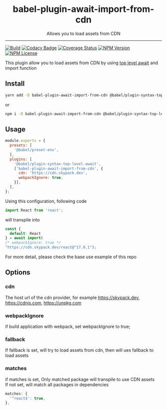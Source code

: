 <div align="center">
<h1>babel-plugin-await-import-from-cdn</h1>

<p>Allows you to load assets from CDN</p>
</div>

---

[![Build](https://github.com/minocoko/babel-plugin-await-import-from-cdn/workflows/build/badge.svg)](https://github.com/minocoko/babel-plugin-await-import-from-cdn/actions)
[![Codacy Badge](https://api.codacy.com/project/badge/Grade/9398e3aa4c4e4874a862ead03536db1f)](https://app.codacy.com/gh/minocoko/babel-plugin-await-import-from-cdn?utm_source=github.com&utm_medium=referral&utm_content=minocoko/babel-plugin-await-import-from-cdn&utm_campaign=Badge_Grade)
[![Coverage Status](https://coveralls.io/repos/github/minocoko/babel-plugin-await-import-from-cdn/badge.svg?branch=main)](https://coveralls.io/github/minocoko/babel-plugin-await-import-from-cdn?branch=main)
[![NPM Version](https://img.shields.io/npm/v/babel-plugin-await-import-from-cdn)](https://www.npmjs.com/package/babel-plugin-await-import-from-cdn)
[![NPM License](https://img.shields.io/npm/l/babel-plugin-await-import-from-cdn)](https://github.com/minocoko/babel-plugin-await-import-from-cdn/blob/main/LICENSE)

This plugin allow you to load assets from CDN by using [top level await](https://github.com/tc39/proposal-top-level-await#dependency-fallbacks) and import function

## Install
```bash
yarn add -D babel-plugin-await-import-from-cdn @babel/plugin-syntax-top-level-await
```
or
```bash
npm i -D babel-plugin-await-import-from-cdn @babel/plugin-syntax-top-level-await
```


## Usage
```javascript
module.exports = {
  presets: [
    '@babel/preset-env',
  ],
  plugins: [
    '@babel/plugin-syntax-top-level-await',
    ['babel-plugin-await-import-from-cdn', {
      cdn: 'https://cdn.skypack.dev',
      webpackIgnore: true,
    }],
  ],
};
```
Using this configuration, following code
```javascript
import React from 'react';
```
will transpile into
```javascript
const {
  default: React
} = await import(
/* webpackIgnore: true */
"https://cdn.skypack.dev/react@^17.0.1");
```
For more detail, please check the base use example of this repo


## Options
### cdn
The host url of the cdn provider, for example https://skypack.dev, https://cdnjs.com, https://unpkg.com

### webpackIgnore
if build application with webpack, set webpackIgnore to true;

### fallback
If fallback is set, will try to load assets from cdn, then will ues fallback to load assets

### matches
if matches is set, Only matched package will transpile to use CDN assets <br>
If not set, will match all packages in dependencies
```javascript
matches: {
  '^react$': true,
},
```

